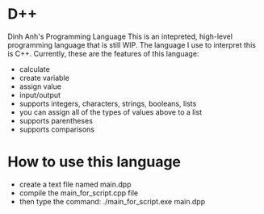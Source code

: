 # D++
Dinh Anh's Programming Language
This is an intepreted, high-level programming language that is still WIP.
The language I use to interpret this is C++.
Currently, these are the features of this language:
- calculate
- create variable
- assign value
- input/output
- supports integers, characters, strings, booleans, lists
- you can assign all of the types of values above to a list
- supports parentheses
- supports comparisons
# How to use this language
- create a text file named main.dpp
- compile the main_for_script.cpp file
- then type the command: ./main_for_script.exe main.dpp
